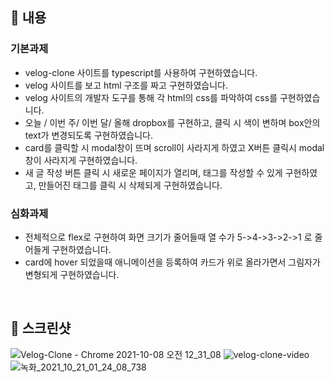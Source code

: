 ## 📌 내용

### 기본과제

- velog-clone 사이트를 typescript를 사용하여 구현하였습니다.
- velog 사이트를 보고 html 구조를 짜고 구현하였습니다.
- velog 사이트의 개발자 도구를 통해 각 html의 css를 파악하여 css를 구현하였습니다.
- 오늘 / 이번 주/ 이번 달/ 올해 dropbox를 구현하고, 클릭 시 색이 변하며 box안의 text가 변경되도록 구현하였습니다.
- card를 클릭할 시 modal창이 뜨며 scroll이 사라지게 하였고 X버튼 클릭시 modal창이 사라지게 구현하였습니다.
- 새 글 작성 버튼 클릭 시 새로운 페이지가 열리며, 태그를 작성할 수 있게 구현하였고, 만들어진 태그를 클릭 시 삭제되게 구현하였습니다.

### 심화과제

- 전체적으로 flex로 구현하여 화면 크기가 줄어들때 열 수가 5->4->3->2->1 로 줄어들게 구현하였습니다.
- card에 hover 되었을때 애니메이션을 등록하여 카드가 위로 올라가면서 그림자가 변형되게 구현하였습니다.

<br />

## 📌 스크린샷

![Velog-Clone - Chrome 2021-10-08 오전 12_31_08](https://user-images.githubusercontent.com/67372977/136416404-b4ecfd24-23a5-40b6-9c27-8dc24725402c.png)
![velog-clone-video](https://user-images.githubusercontent.com/67372977/136417971-350b5cad-f8f0-4dd0-83b2-b87ca30a25b3.gif)
![녹화_2021_10_21_01_24_08_738](https://user-images.githubusercontent.com/67372977/138134116-44f60481-b63d-4302-baec-d4859a445a3b.gif)
